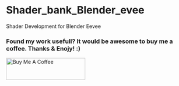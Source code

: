 # Shader_bank_Blender_evee
Shader Development for Blender Eevee


### Found my work usefull? It would be awesome to buy me a coffee. Thanks & Enojy! :)

<a href="https://www.buymeacoffee.com/fahadp" target="_blank"><img src="https://cdn.buymeacoffee.com/buttons/v2/default-yellow.png" alt="Buy Me A Coffee" style="height: 60px !important;width: 217px !important;" ></a>
